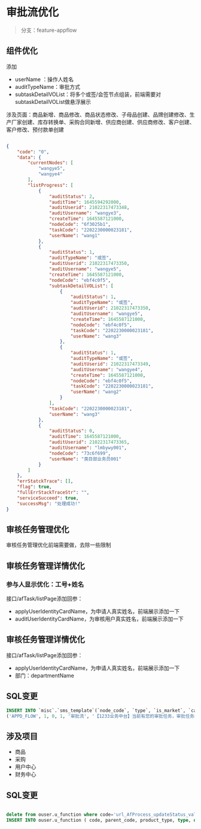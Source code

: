 # 审批流优化

>分支：feature-appflow

## 组件优化

 添加
 - userName ：操作人姓名
 - auditTypeName：审批方式
 - subtaskDetailVOList：将多个或签/会签节点组装，前端需要对subtaskDetailVOList做悬浮展示

涉及页面：商品新增、商品修改、商品状态修改、子母品创建、品牌创建修改、生产厂家创建、库存转换单、采购合同新增、供应商创建、供应商修改、客户创建、客户修改、预付款单创建

```json

{
    "code": "0",
    "data": {
        "currentNodes": [
            "wangye5",
            "wangye4"
        ],
        "listProgress": [
            {
                "auditStatus": 2,
                "auditTime": 1645594292000,
                "auditUserid": 21022317473348,
                "auditUsername": "wangye3",
                "createTime": 1645587121000,
                "nodeCode": "6f3025b1",
                "taskCode": "2202230000023181",
                "userName": "wang1"
            },
            {
                "auditStatus": 1,
                "auditTypeName": "或签",
                "auditUserid": 21022317473350,
                "auditUsername": "wangye5",
                "createTime": 1645587121000,
                "nodeCode": "ebf4c0f5",
                "subtaskDetailVOList": [
                    {
                        "auditStatus": 1,
                        "auditTypeName": "或签",
                        "auditUserid": 21022317473350,
                        "auditUsername": "wangye5",
                        "createTime": 1645587121000,
                        "nodeCode": "ebf4c0f5",
                        "taskCode": "2202230000023181",
                        "userName": "wang3"
                    },
                    {
                        "auditStatus": 1,
                        "auditTypeName": "或签",
                        "auditUserid": 21022317473349,
                        "auditUsername": "wangye4",
                        "createTime": 1645587121000,
                        "nodeCode": "ebf4c0f5",
                        "taskCode": "2202230000023181",
                        "userName": "wang2"
                    }
                ],
                "taskCode": "2202230000023181",
                "userName": "wang3"
            },
            {
                "auditStatus": 0,
                "auditTime": 1645587121000,
                "auditUserid": 21022317473365,
                "auditUsername": "lmbywy001",
                "nodeCode": "73c6f699",
                "userName": "类目部业务员001"
            }
        ]
    },
    "errStatckTrace": [],
    "flag": true,
    "fullErrStackTraceStr": "",
    "serviceSucceed": true,
    "successMsg": "处理成功!"
}
```

## 审核任务管理优化

 审核任务管理优化前端需要做，去除一些限制

## 审核任务管理详情优化

### 参与人显示优化：工号+姓名

接口/afTask/listPage添加回参：

- applyUserIdentityCardName，为申请人真实姓名，前端展示添加一下
- auditUserIdentityCardName，为审核用户真实姓名，前端展示添加一下

## 审核任务管理详情优化

接口/afTask/listPage添加回参：
- applyUserIdentityCardName，为申请人真实姓名，前端展示添加一下
- 部门：departmentName


## SQL变更

```sql
INSERT INTO `misc`.`sms_template`(`node_code`, `type`, `is_market`, `can_send`, `title`, `content`, `var`, `company_id`) VALUES
('APPD_FLOW', 1, 0, 1, '审批流', '【1233业务中台】当前有您的审批任务，审批任务编号：{审批任务编号}，审批单据类型：{审批单据类型}；请及时查看并进行审核。', '审批任务编号,审批单据类型', 21000);

```

## 涉及项目
- 商品
- 采购
- 用户中心
- 财务中心

## SQL变更

```sql

delete from ouser.u_function where code='url_AfProcess_updateStatus_valid';
INSERT INTO ouser.u_function ( code, parent_code, product_type, type, domain, path, name, desc_, level, target, icon, sort_value, is_available, is_deleted, version_no, create_userid, create_username, create_userip, create_usermac, create_time, create_time_db, server_ip, update_userid, update_username, update_userip, update_usermac, update_time, update_time_db, client_versionno, company_id, platform_id) VALUES ('url_AfProcess_updateStatus_valid', 'AppdflowProcessList', null, 3, '/appdflow-web', '/afProcess/updateStatusValid', '启用停用审批流', null, 4, null, null, 99, 1, 0, null, null, null, null, null, '2021-02-23 17:57:17', null, null, null, null, null, null, null, null, null, 21000, 1);

```